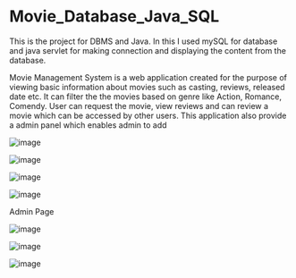 # Movie_Database_Java_SQL

This is the project for DBMS and Java. In this I used mySQL for database and java servlet for making connection and displaying the content from the database.

Movie Management System is a web application created for the purpose of viewing basic information about movies such as casting, reviews, released date etc. It can filter the the movies based on genre like Action, Romance, Comendy.
User can request the movie, view reviews and can review a movie which can be accessed by other users.
This application also provide a admin panel which enables admin to add 


![image](https://user-images.githubusercontent.com/94126385/216889745-2599ed86-70c7-41c3-9dc1-39a6f0d6f9ee.png)

![image](https://user-images.githubusercontent.com/94126385/216889780-f5550f3b-0bce-4b12-8f05-4a5415a4b880.png)

![image](https://user-images.githubusercontent.com/94126385/216889838-824e4c5f-53b3-4590-8f82-302087c2d6a0.png)

![image](https://user-images.githubusercontent.com/94126385/216890148-a84e2fbd-f264-4897-a3ba-367b8eaed25e.png)


Admin Page

![image](https://user-images.githubusercontent.com/94126385/216889908-a75e51c8-4c64-4a87-9ad9-502d99b9400e.png)

![image](https://user-images.githubusercontent.com/94126385/216889937-4f9367f1-d958-4204-bbdf-03ab9d3d0f52.png)

![image](https://user-images.githubusercontent.com/94126385/216889974-ff58d270-9f2b-4b1b-a150-1b7a6a7734c0.png)


